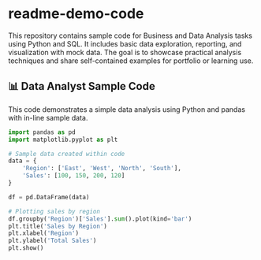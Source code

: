 # readme-demo-code
This repository contains sample code for Business and Data Analysis tasks using Python and SQL. It includes basic data exploration, reporting, and visualization with mock data. The goal is to showcase practical analysis techniques and share self-contained examples for portfolio or learning use.
## 📊 Data Analyst Sample Code

This code demonstrates a simple data analysis using Python and pandas with in-line sample data.

```python
import pandas as pd
import matplotlib.pyplot as plt

# Sample data created within code
data = {
    'Region': ['East', 'West', 'North', 'South'],
    'Sales': [100, 150, 200, 120]
}

df = pd.DataFrame(data)

# Plotting sales by region
df.groupby('Region')['Sales'].sum().plot(kind='bar')
plt.title('Sales by Region')
plt.xlabel('Region')
plt.ylabel('Total Sales')
plt.show()
